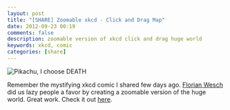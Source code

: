 ```yaml
---
layout: post
title: "[SHARE] Zoomable xkcd - Click and Drag Map"
date: 2012-09-23 00:19
comments: false
description: zoomable version of xkcd click and drag huge world
keywords: xkcd, comic
categories: [share]
---
```

![Pikachu, I choose DEATH](http://f.cl.ly/items/3C2v3r3q1j3w260m2j3x/Screen%20Shot%202012-09-22%20at%2010.12.31%20PM.png)
<!-- more -->

Remember the mystifying xkcd comic I shared few days ago. [Florian Wesch](https://twitter.com/dividuum) did us lazy people a favor by creating a zoomable version of the huge world. Great work. Check it out [here](http://xkcd-map.rent-a-geek.de/#10/1.1006/0.2005).
